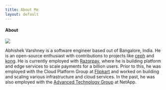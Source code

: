```yaml
---
title: About Me
layout: default
---
```


#### About

![](https://user-images.githubusercontent.com/12811812/89120525-a5522200-d4d4-11ea-9584-71ffc67ea42c.jpg)

Abhishek Varshney is a software engineer based out of Bangalore, India. He is an open-source enthusiast with contributions to projects like [ceph](https://ceph.io/) and [kong](https://konghq.com/).  He is currently employed with [Razorpay](https://razorpay.com), where he is building platform and edge services to scale payments for a billion users. Prior to this, he was employed with the Cloud Platform Group at [Flipkart](https://flipkart.com) and worked on building and scaling various infrastructure and cloud services. In the past, he was also employed with the [Advanced Technology Group](https://atg.netapp.com/) at NetApp.
